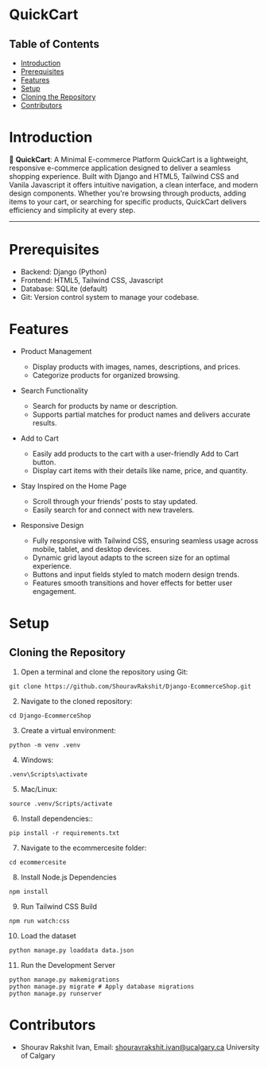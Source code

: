 # **QuickCart**

## Table of Contents
- [Introduction](#introduction)
- [Prerequisites](#prerequisites)
- [Features](#features)
- [Setup](#setup)
- [Cloning the Repository](#cloning-the-repository)
- [Contributors](#contributors)

# **Introduction**
🚀 **QuickCart**: A Minimal E-commerce Platform
QuickCart is a lightweight, responsive e-commerce application designed to deliver a seamless shopping experience. Built with Django and HTML5, Tailwind CSS and Vanila Javascript it offers intuitive navigation, a clean interface, and modern design components.
Whether you're browsing through products, adding items to your cart, or searching for specific products, QuickCart delivers efficiency and simplicity at every step.


---
# **Prerequisites**
- Backend: Django (Python)
- Frontend: HTML5, Tailwind CSS, Javascript
- Database: SQLite (default)
- Git: Version control system to manage your codebase.

 

# **Features**
- Product Management
  - Display products with images, names, descriptions, and prices.
  - Categorize products for organized browsing.
      
- Search Functionality
  - Search for products by name or description.
  - Supports partial matches for product names and delivers accurate results.
    
- Add to Cart
  - Easily add products to the cart with a user-friendly Add to Cart button.
  - Display cart items with their details like name, price, and quantity.
    
- Stay Inspired on the Home Page
  - Scroll through your friends' posts to stay updated.
  - Easily search for and connect with new travelers.
    
- Responsive Design
  - Fully responsive with Tailwind CSS, ensuring seamless usage across mobile, tablet, and desktop devices.
  - Dynamic grid layout adapts to the screen size for an optimal experience.
  - Buttons and input fields styled to match modern design trends.
  - Features smooth transitions and hover effects for better user engagement.

# **Setup**

## Cloning the Repository

1. Open a terminal and clone the repository using Git:

```
git clone https://github.com/ShouravRakshit/Django-EcommerceShop.git
```

2. Navigate to the cloned repository:

```
cd Django-EcommerceShop
```
3. Create a virtual environment:

```
python -m venv .venv
```
4. Windows:

```
.venv\Scripts\activate
```

5. Mac/Linux:

```
source .venv/Scripts/activate
```

6. Install dependencies::

```
pip install -r requirements.txt

```

7. Navigate to the ecommercesite folder:

```
cd ecommercesite
```

8. Install Node.js Dependencies
```
npm install
```
9. Run Tailwind CSS Build
```
npm run watch:css
```
10. Load the dataset
```
python manage.py loaddata data.json
```
11. Run the Development Server
```
python manage.py makemigrations
python manage.py migrate # Apply database migrations
python manage.py runserver
```


# **Contributors**
- Shourav Rakshit Ivan, Email: shouravrakshit.ivan@ucalgary.ca 
University of Calgary
